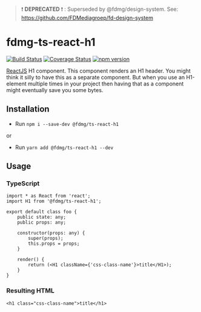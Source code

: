 > :exclamation: **DEPRECATED** :exclamation: : Superseded by @fdmg/design-system. See: https://github.com/FDMediagroep/fd-design-system

# fdmg-ts-react-h1

[![Build Status](https://travis-ci.org/FDMediagroep/fdmg-ts-react-h1.svg?branch=master)](https://travis-ci.org/FDMediagroep/fdmg-ts-react-h1)
[![Coverage Status](https://coveralls.io/repos/github/FDMediagroep/fdmg-ts-react-h1/badge.svg?branch=master)](https://coveralls.io/github/FDMediagroep/fdmg-ts-react-h1?branch=master)
[![npm version](https://badge.fury.io/js/%40fdmg%2Fts-react-h1.svg)](https://badge.fury.io/js/%40fdmg%2Fts-react-h1)


[ReactJS](https://reactjs.org/) H1 component. This component renders an H1 header.
You might think it silly to have this as a separate component. But when you use an H1-element multiple times in your
project then having that as a component might eventually save you some bytes.

## Installation
- Run `npm i --save-dev @fdmg/ts-react-h1`

or

- Run `yarn add @fdmg/ts-react-h1 --dev`

## Usage
### TypeScript
```
import * as React from 'react';
import H1 from '@fdmg/ts-react-h1';

export default class foo {
    public state: any;
    public props: any;

    constructor(props: any) {
        super(props);
        this.props = props;
    }

    render() {
        return (<H1 className={'css-class-name'}>title</H1>);
    }
}
```

### Resulting HTML
```
<h1 class="css-class-name">title</h1>
```
